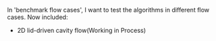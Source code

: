 In 'benchmark flow cases', I want to test the algorithms in different flow cases. 
Now included:
* 2D lid-driven cavity flow(Working in Process)